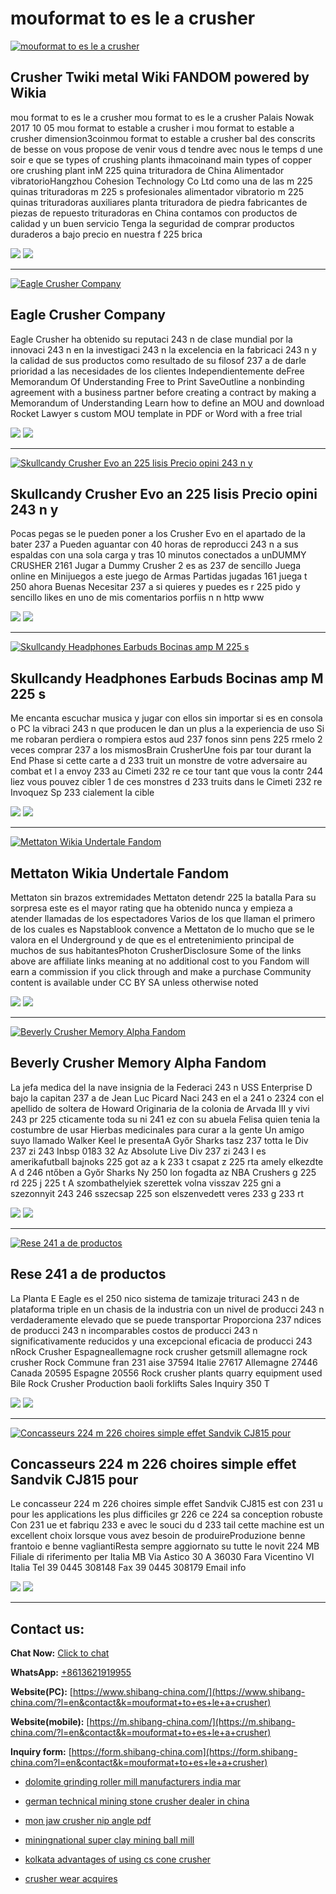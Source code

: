 # mouformat to es le a crusher

<a href="https://swt.shibang-china.com/?l=en&img&k=mouformat+to+es+le+a+crusher" target="_blank">![mouformat to es le a crusher](http://static.shibang-china.com/all-800x300/235.jpg)</a>

## Crusher Twiki metal Wiki FANDOM powered by Wikia
mou format to es le a crusher mou format to es le a crusher Palais Nowak 2017 10 05 mou format to estable a crusher i mou format to estable a crusher dimension3coinmou format to estable a crusher bal des conscrits de besse on vous propose de venir vous d tendre avec nous le temps d une soir e que se types of crushing plants ihmacoinand main types of copper ore crushing plant inM 225 quina trituradora de China Alimentador vibratorioHangzhou Cohesion Technology Co Ltd como una de las m 225 quinas trituradoras m 225 s profesionales alimentador vibratorio m 225 quinas trituradoras auxiliares planta trituradora de piedra fabricantes de piezas de repuesto trituradoras en China contamos con productos de calidad y un buen servicio Tenga la seguridad de comprar productos duraderos a bajo precio en nuestra f 225 brica


<a href="https://whatsapp.shibangsoft.com/WhatsApp.php" target="_blank" title="WhatsApp">![](http://static.shibang-china.com/icon/whatsapp.png)</a> <a href="https://swt.shibang-china.com/?l=en&icon&k=mouformat+to+es+le+a+crusher" target="_blank">![](http://static.shibang-china.com/icon/chat-en.png)</a>

---

<a href="https://swt.shibang-china.com/?l=en&img&k=mouformat+to+es+le+a+crusher" target="_blank">![Eagle Crusher Company](http://static.shibang-china.com/all-800x300/1452.jpg)</a>

## Eagle Crusher Company
Eagle Crusher ha obtenido su reputaci 243 n de clase mundial por la innovaci 243 n en la investigaci 243 n la excelencia en la fabricaci 243 n y la calidad de sus productos como resultado de su filosof 237 a de darle prioridad a las necesidades de los clientes Independientemente deFree Memorandum Of Understanding Free to Print SaveOutline a nonbinding agreement with a business partner before creating a contract by making a Memorandum of Understanding Learn how to define an MOU and download Rocket Lawyer s custom MOU template in PDF or Word with a free trial


<a href="https://whatsapp.shibangsoft.com/WhatsApp.php" target="_blank" title="WhatsApp">![](http://static.shibang-china.com/icon/whatsapp.png)</a> <a href="https://swt.shibang-china.com/?l=en&icon&k=mouformat+to+es+le+a+crusher" target="_blank">![](http://static.shibang-china.com/icon/chat-en.png)</a>

---

<a href="https://swt.shibang-china.com/?l=en&img&k=mouformat+to+es+le+a+crusher" target="_blank">![Skullcandy Crusher Evo an 225 lisis Precio opini 243 n y](http://static.shibang-china.com/all-800x300/454.jpg)</a>

## Skullcandy Crusher Evo an 225 lisis Precio opini 243 n y
Pocas pegas se le pueden poner a los Crusher Evo en el apartado de la bater 237 a Pueden aguantar con 40 horas de reproducci 243 n a sus espaldas con una sola carga y tras 10 minutos conectados a unDUMMY CRUSHER 2161 Jugar a Dummy Crusher 2 es as 237 de sencillo Juega online en Minijuegos a este juego de Armas Partidas jugadas 161 juega t 250 ahora Buenas Necesitar 237 a si quieres y puedes es r 225 pido y sencillo likes en uno de mis comentarios porfiis n n http www


<a href="https://whatsapp.shibangsoft.com/WhatsApp.php" target="_blank" title="WhatsApp">![](http://static.shibang-china.com/icon/whatsapp.png)</a> <a href="https://swt.shibang-china.com/?l=en&icon&k=mouformat+to+es+le+a+crusher" target="_blank">![](http://static.shibang-china.com/icon/chat-en.png)</a>

---

<a href="https://swt.shibang-china.com/?l=en&img&k=mouformat+to+es+le+a+crusher" target="_blank">![Skullcandy Headphones Earbuds Bocinas amp M 225 s](http://static.shibang-china.com/all-800x300/652.jpg)</a>

## Skullcandy Headphones Earbuds Bocinas amp M 225 s
Me encanta escuchar musica y jugar con ellos sin importar si es en consola o PC la vibraci 243 n que producen le dan un plus a la experiencia de uso Si me robaran perdiera o rompiera estos aud 237 fonos sinn pens 225 rmelo 2 veces comprar 237 a los mismosBrain CrusherUne fois par tour durant la End Phase si cette carte a d 233 truit un monstre de votre adversaire au combat et l a envoy 233 au Cimeti 232 re ce tour tant que vous la contr 244 liez vous pouvez cibler 1 de ces monstres d 233 truits dans le Cimeti 232 re Invoquez Sp 233 cialement la cible


<a href="https://whatsapp.shibangsoft.com/WhatsApp.php" target="_blank" title="WhatsApp">![](http://static.shibang-china.com/icon/whatsapp.png)</a> <a href="https://swt.shibang-china.com/?l=en&icon&k=mouformat+to+es+le+a+crusher" target="_blank">![](http://static.shibang-china.com/icon/chat-en.png)</a>

---

<a href="https://swt.shibang-china.com/?l=en&img&k=mouformat+to+es+le+a+crusher" target="_blank">![Mettaton Wikia Undertale Fandom](http://static.shibang-china.com/all-800x300/408.jpg)</a>

## Mettaton Wikia Undertale Fandom
Mettaton sin brazos extremidades Mettaton detendr 225 la batalla Para su sorpresa este es el mayor rating que ha obtenido nunca y empieza a atender llamadas de los espectadores Varios de los que llaman el primero de los cuales es Napstablook convence a Mettaton de lo mucho que se le valora en el Underground y de que es el entretenimiento principal de muchos de sus habitantesPhoton CrusherDisclosure Some of the links above are affiliate links meaning at no additional cost to you Fandom will earn a commission if you click through and make a purchase Community content is available under CC BY SA unless otherwise noted


<a href="https://whatsapp.shibangsoft.com/WhatsApp.php" target="_blank" title="WhatsApp">![](http://static.shibang-china.com/icon/whatsapp.png)</a> <a href="https://swt.shibang-china.com/?l=en&icon&k=mouformat+to+es+le+a+crusher" target="_blank">![](http://static.shibang-china.com/icon/chat-en.png)</a>

---

<a href="https://swt.shibang-china.com/?l=en&img&k=mouformat+to+es+le+a+crusher" target="_blank">![Beverly Crusher Memory Alpha Fandom](http://static.shibang-china.com/all-800x300/429.jpg)</a>

## Beverly Crusher Memory Alpha Fandom
La jefa medica del la nave insignia de la Federaci 243 n USS Enterprise D bajo la capitan 237 a de Jean Luc Picard Naci 243 en el a 241 o 2324 con el apellido de soltera de Howard Originaria de la colonia de Arvada III y vivi 243 pr 225 cticamente toda su ni 241 ez con su abuela Felisa quien tenia la costumbre de usar Hierbas medicinales para curar a la gente Un amigo suyo llamado Walker Keel le presentaA Győr Sharks tasz 237 totta le Div 237 zi 243 Inbsp 0183 32 Az Absolute Live Div 237 zi 243 I es amerikafutball bajnoks 225 got az a k 233 t csapat z 225 rta amely elkezdte A d 246 ntőben a Győr Sharks Ny 250 lon fogadta az NBA Crushers g 225 rd 225 j 225 t A szombathelyiek szerettek volna visszav 225 gni a szezonnyit 243 246 sszecsap 225 son elszenvedett veres 233 g 233 rt


<a href="https://whatsapp.shibangsoft.com/WhatsApp.php" target="_blank" title="WhatsApp">![](http://static.shibang-china.com/icon/whatsapp.png)</a> <a href="https://swt.shibang-china.com/?l=en&icon&k=mouformat+to+es+le+a+crusher" target="_blank">![](http://static.shibang-china.com/icon/chat-en.png)</a>

---

<a href="https://swt.shibang-china.com/?l=en&img&k=mouformat+to+es+le+a+crusher" target="_blank">![Rese 241 a de productos](http://static.shibang-china.com/all-800x300/538.jpg)</a>

## Rese 241 a de productos
La Planta E Eagle es el 250 nico sistema de tamizaje trituraci 243 n de plataforma triple en un chasis de la industria con un nivel de producci 243 n verdaderamente elevado que se puede transportar Proporciona 237 ndices de producci 243 n incomparables costos de producci 243 n significativamente reducidos y una excepcional eficacia de producci 243 nRock Crusher Espagneallemagne rock crusher getsmill allemagne rock crusher Rock Commune fran 231 aise 37594 Italie 27617 Allemagne 27446 Canada 20595 Espagne 20556 Rock crusher plants quarry equipment used Bile Rock Crusher Production baoli forklifts Sales Inquiry 350 T


<a href="https://whatsapp.shibangsoft.com/WhatsApp.php" target="_blank" title="WhatsApp">![](http://static.shibang-china.com/icon/whatsapp.png)</a> <a href="https://swt.shibang-china.com/?l=en&icon&k=mouformat+to+es+le+a+crusher" target="_blank">![](http://static.shibang-china.com/icon/chat-en.png)</a>

---

<a href="https://swt.shibang-china.com/?l=en&img&k=mouformat+to+es+le+a+crusher" target="_blank">![Concasseurs 224 m 226 choires simple effet Sandvik CJ815 pour](http://static.shibang-china.com/all-800x300/1031.jpg)</a>

## Concasseurs 224 m 226 choires simple effet Sandvik CJ815 pour
Le concasseur 224 m 226 choires simple effet Sandvik CJ815 est con 231 u pour les applications les plus difficiles gr 226 ce 224 sa conception robuste Con 231 ue et fabriqu 233 e avec le souci du d 233 tail cette machine est un excellent choix lorsque vous avez besoin de produireProduzione benne frantoio e benne vagliantiResta sempre aggiornato su tutte le novit 224 MB Filiale di riferimento per Italia MB Via Astico 30 A 36030 Fara Vicentino VI Italia Tel 39 0445 308148 Fax 39 0445 308179 Email info


<a href="https://whatsapp.shibangsoft.com/WhatsApp.php" target="_blank" title="WhatsApp">![](http://static.shibang-china.com/icon/whatsapp.png)</a> <a href="https://swt.shibang-china.com/?l=en&icon&k=mouformat+to+es+le+a+crusher" target="_blank">![](http://static.shibang-china.com/icon/chat-en.png)</a>

---
## Contact us:

**Chat Now:** [Click to chat](https://swt.shibang-china.com?l=en&contact&k=mouformat+to+es+le+a+crusher)

**WhatsApp:**  [+8613621919955](https://whatsapp.shibangsoft.com/WhatsApp.php)

**Website(PC):** [https://www.shibang-china.com/](https://www.shibang-china.com/?l=en&contact&k=mouformat+to+es+le+a+crusher)

**Website(mobile):** [https://m.shibang-china.com/](https://m.shibang-china.com/?l=en&contact&k=mouformat+to+es+le+a+crusher)

**Inquiry form:** [https://form.shibang-china.com](https://form.shibang-china.com?l=en&contact&k=mouformat+to+es+le+a+crusher)

* [dolomite grinding roller mill manufacturers india mar](../162/dolomite%20grinding%20roller%20mill%20manufacturers%20india%20mar.md)

* [german technical mining stone crusher dealer in china](../168/german%20technical%20mining%20stone%20crusher%20dealer%20in%20china.md)

* [mon jaw crusher nip angle pdf](../169/mon%20jaw%20crusher%20nip%20angle%20pdf.md)

* [miningnational super clay mining ball mill](../161/miningnational%20super%20clay%20mining%20ball%20mill.md)

* [kolkata advantages of using cs cone crusher](../166/kolkata%20advantages%20of%20using%20cs%20cone%20crusher.md)

* [crusher wear acquires](../162/crusher%20wear%20acquires.md)
